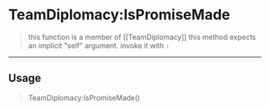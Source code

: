 # TeamDiplomacy:IsPromiseMade
> this function is a member of [[TeamDiplomacy]]
> this method expects an implicit "self" argument. invoke it with `:`
-----
## Usage
> TeamDiplomacy:IsPromiseMade()
